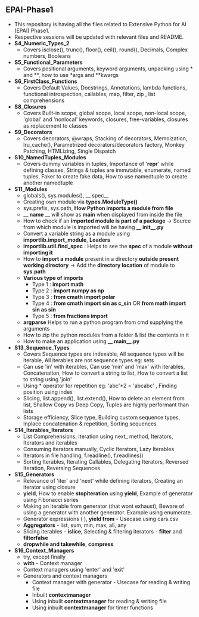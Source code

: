 ## EPAI-Phase1
 - This repository is having all the files related to Extensive Python for AI (EPAI) Phase1.
 - Respective sessions will be updated with relevant files and README.
 - **S4_Numeric_Types_2**
    - Covers isclose(), trunc(), floor(), ceil(), round(), Decimals, Complex numbers, Booleans
 - **S5_Functional_Parameters**
    - Covers positional arguments, keyword arguments, unpacking using * and **, how to use *args and **kwargs 
 - **S6_FirstClass_Functions**
    - Covers Default Values, Docstrings, Annotations, lambda functions, functional introspection, callables, map, filter, zip , list comprehensions
 - **S8_Closures**
    - Covers Built-in scope, global scope, local scope, non-local scope, 'global' and 'nonlocal' keywords, closures, free-variables, closures as replacement to classes
 - **S9_Decorators**
    - Covers decorators, @wraps, Stacking of decorators, Memoization, lru_cache(), Parametrized decorators/decorators factory, Monkey Patching, HTMLizing, Single Dispatch
 - **S10_NamedTuples_Modules**
    - Covers dummy variables in tuples, Importance of '__repr__' while defining classes, Strings & tuples are immutable, enumerate, named tuples, Faker to create fake data, How to use namedtuple to create another namedtuple
 - **S11_Modules**
    - globals(), sys.modules(), __ spec__
    - Creating own module via **types.ModuleType()**
    - sys.prefix, sys.path, **How Python imports a module from file**
    - **__ name __** will show as **main** when displayed from inside the file
    - How to check if an **imported module is part of a package** -> Source from which module is imported will be having **__ init__.py**
    - Convert a variable string as a module using **importlib.import_module**, **Loaders** 
    - **importlib.util.find_spec** : Helps to see the **spec** of a module **without importing it**
    - How to **import a module** present in a directory **outside present working directory** -> Add the **directory location** of module to **sys.path**
    - **Various type of imports**
        - Type 1 : **import math**
        - Type 2 : **import numpy as np**
        - Type 3 : **from cmath import polar**
        - Type 4 : **from cmath import sin as c_sin** OR   **from math import sin as sin**
        - Type 5 : **from fractions import**
    - **argparse**  Helps to run a python program from cmd supplying the arguments
    - How to zip the python modules from a folder & list the contents in it
    - How to make an application using **__ main__.py**
 - **S13_Sequence_Types**
    - Covers Sequence types are indexable, All sequence types will be iterable, All iterables are not sequence types eg: sets
    - Can use 'in' with iterables, Can use 'min' and 'max' with iterables, Concatenation, How to convert a string to list, How to convert a list to string using 'join'
    - Using * operator for repetition eg: 'abc'*2 = 'abcabc' , Finding position using index
    - Slicing, list.append(), list.extend(), How to delete an element from list, Shallow Copy vs Deep Copy, Tuples are highly performant than lists 
    - Storage efficiency, Slice type, Building custom sequence types, Inplace concatenation & repetition, Sorting sequences
 - **S14_Iterables_Iterators**
    - List Comprehensions, Iteration using next_ method, Iterators, Iterators and iterables 
    - Consuming iterators manually, Cyclic Iterators, Lazy Iterables
    - Iterators in file handling, f.readline(), f.readlines()
    - Sorting Iterables, Iterating Callables, Delegating Iterators, Reversed Iteration, Reversing Sequences
 - **S15_Generators**
    - Relevance of 'iter' and 'next' while defining iterators, Creating an iterator using closure
    - **yield**, How to enable **stopiteration** using **yield**, Example of generator using Fibonacci series
    - Making an iterable from generator (that wont exhaust), Beware of using a generator with another generator. Example using enumerate.
    - Generator expressions ( ), **yield from** - Usecase using cars.csv
    - **Aggregators** - list, sum, min, max, all, any
    - Slicing iterables - **islice**, Selecting & filtering iterators - **filter** and **filterfalse**
    - **dropwhile and takewhile**, **compress**   
 - **S16_Context_Managers**
    - try, except finally
    - **with** - Context manager
    - Context managers using 'enter' and 'exit'
    - Generators and context managers
        - Context manager with generator - Usecase for reading & writing file
        - Inbuilt **contextmanager**
        - Using inbuilt **contextmanager** for reading & writing file
        - Using inbuilt **contextmanager** for timer functions
        